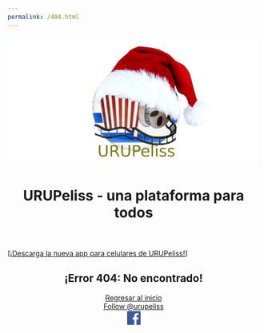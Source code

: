 ```yaml
---
permalink: /404.html
---
```


<html>
<head>
    <script>console.log("ahora si viene lo chido")</script>
    <link rel="icon" href="img/urupeliss-appicon.png" type="image/x-icon">
    <meta charset="UTF-8">
    <meta name="viewport" content="width=device-width, initial-scale=1.0">
    <title>URUPeliss - Una plataforma para todos</title>
	<link rel="stylesheet" href="styles.css">
</head>
<body>

<header>
    <img src="img/logo_original.png" width="495" height="260">
    <center><h1>URUPeliss - una plataforma para todos</h1></center>
</header>
<nav>[<a href="img/urupeliss.apk">¡Descarga la nueva app para celulares de URUPeliss!</a>]</nav>
<section>
    <center><h2>¡Error 404: No encontrado!</h2></center>
    <center><a href="index.html">Regresar al inicio</a></center>
</section>
<redes>
    <center><a href="https://twitter.com/urupeliss?ref_src=twsrc%5Etfw" class="twitter-follow-button" data-show-count="false">Follow @urupeliss</a></center><center><a href="https://www.facebook.com/profile.php?id=61557434661490"> <img src="img/fb-icono.png" width="39" height="30"></a></center>
<script async src="https://platform.twitter.com/widgets.js" charset="utf-8"></script>
</redes>
</body>
</html>
